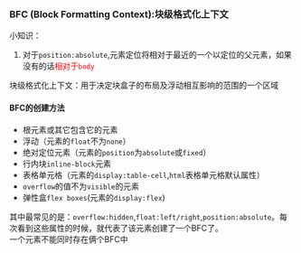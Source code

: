 ### BFC (Block Formatting Context):块级格式化上下文
小知识：  
1. 对于`position:absolute`,元素定位将相对于最近的一个以定位的父元素，如果没有的话<font color="red">相对于`body`</font>  

块级格式化上下文：用于决定块盒子的布局及浮动相互影响的范围的一个区域  

#### BFC的创建方法  
* 根元素或其它包含它的元素  
* 浮动（元素的`float`不为`none`）  
* 绝对定位元素（元素的`position`为`absolute`或`fixed`）  
* 行内块`inline-block`元素  
* 表格单元格（元素的`display:table-cell`,`html`表格单元格默认属性）  
* `overflow`的值不为`visible`的元素
* 弹性盒`flex boxes`(元素的`display:flex`)  

其中最常见的是：`overflow:hidden`,`float:left/right`,`position:absolute`。每次看到这些属性的时候，就代表了该元素创建了一个BFC了。  
一个元素不能同时存在俩个BFC中


